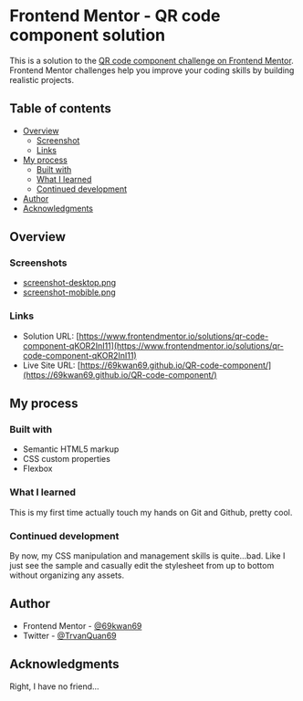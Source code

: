 # Frontend Mentor - QR code component solution

This is a solution to the [QR code component challenge on Frontend Mentor](https://www.frontendmentor.io/challenges/qr-code-component-iux_sIO_H). Frontend Mentor challenges help you improve your coding skills by building realistic projects. 

## Table of contents

- [Overview](#overview)
  - [Screenshot](#screenshot)
  - [Links](#links)
- [My process](#my-process)
  - [Built with](#built-with)
  - [What I learned](#what-i-learned)
  - [Continued development](#continued-development)
- [Author](#author)
- [Acknowledgments](#acknowledgments)

## Overview

### Screenshots

- [screenshot-desktop.png](./screenshots/screenshot-desktop.png)
- [screenshot-mobible.png](./screenshots/screenshot-mobile.png)

### Links

- Solution URL: [https://www.frontendmentor.io/solutions/qr-code-component-qKOR2InI11](https://www.frontendmentor.io/solutions/qr-code-component-qKOR2InI11)
- Live Site URL: [https://69kwan69.github.io/QR-code-component/](https://69kwan69.github.io/QR-code-component/)

## My process

### Built with

- Semantic HTML5 markup
- CSS custom properties
- Flexbox

### What I learned

This is my first time actually touch my hands on Git and Github, pretty cool.

### Continued development

By now, my CSS manipulation and management skills is quite...bad. Like I just see the sample and casually edit the stylesheet from up to bottom without organizing any assets.

## Author

- Frontend Mentor - [@69kwan69](https://www.frontendmentor.io/profile/69kwan69)
- Twitter - [@TrvanQuan69](https://www.twitter.com/TrvanQuan69)

## Acknowledgments

Right, I have no friend...
